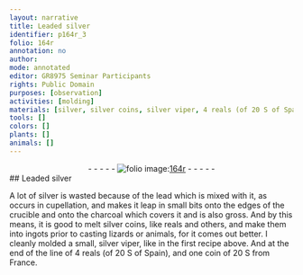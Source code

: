 ```yaml
---
layout: narrative
title: Leaded silver
identifier: p164r_3
folio: 164r
annotation: no
author:
mode: annotated
editor: GR8975 Seminar Participants
rights: Public Domain
purposes: [observation]
activities: [molding]
materials: [silver, silver coins, silver viper, 4 reals (of 20 S of Spain), one coin of 20 S from France]
tools: []
colors: []
plants: []
animals: []
---
```


 <div class="folio" align="center">- - - - - <a href="http://gallica.bnf.fr/ark:/12148/btv1b10500001g/f333.item" target="_blank"><img src="https://cu-mkp.github.io/GR8975-edition/assets/photo-icon.png" alt="folio image: " style="display:inline-block; margin-bottom:-3px;"/>164r</a> - - - - - </div> 
## Leaded silver

 
<span class="activity">A lot of <span class="material">silver</span> is wasted because of the lead which is mixed with it, as occurs in cupellation, and makes it leap in small bits onto the edges of the crucible and onto the charcoal which covers it and is also gross. And by this means, it is good to melt <span class="material">silver coins</span>, like reals and others, and make them into ingots prior to casting lizards or animals, for it comes out better. I cleanly molded a small, <span class="material">silver viper</span>, like in the first recipe above. And at the end of the line of <span class="material">4 reals (of 20 S of Spain)</span>, and <span class="material">one coin of 20 S from France</span>.</span>
 